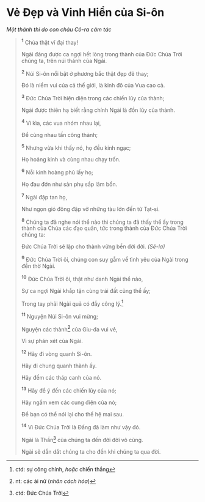# Vẻ Ðẹp và Vinh Hiển của Si-ôn

_Một thánh thi do con cháu Cô-ra cảm tác_

> <sup><b>1</b></sup> Chúa thật vĩ đại thay!
>
> Ngài đáng được ca ngợi hết lòng trong thành của Ðức Chúa Trời chúng ta, trên núi thánh của Ngài.
>
> <sup><b>2</b></sup> Núi Si-ôn nổi bật ở phương bắc thật đẹp đẽ thay;
>
> Ðó là niềm vui của cả thế giới, là kinh đô của Vua cao cả.
>
> <sup><b>3</b></sup> Ðức Chúa Trời hiện diện trong các chiến lũy của thành;
>
> Ngài được thiên hạ biết rằng chính Ngài là đồn lũy của thành.
>
> <sup><b>4</b></sup> Vì kìa, các vua nhóm nhau lại,
>
> Ðể cùng nhau tấn công thành;
>
> <sup><b>5</b></sup> Nhưng vừa khi thấy nó, họ đều kinh ngạc;
>
> Họ hoảng kinh và cùng nhau chạy trốn.
>
> <sup><b>6</b></sup> Nỗi kinh hoàng phủ lấy họ;
>
> Họ đau đớn như sản phụ sắp lâm bồn.
>
> <sup><b>7</b></sup> Ngài đập tan họ,
>
> Như ngọn gió đông đập vỡ những tàu lớn đến từ Tạt-si.
>
> <sup><b>8</b></sup> Chúng ta đã nghe nói thể nào thì chúng ta đã thấy thể ấy trong thành của Chúa các đạo quân, tức trong thành của Ðức Chúa Trời chúng ta:
>
> Ðức Chúa Trời sẽ lập cho thành vững bền đời đời. _(Sê-la)_
>
> <sup><b>9</b></sup> Ðức Chúa Trời ôi, chúng con suy gẫm về tình yêu của Ngài trong đền thờ Ngài.
>
> <sup><b>10</b></sup> Ðức Chúa Trời ôi, thật như danh Ngài thể nào,
>
> Sự ca ngợi Ngài khắp tận cùng trái đất cũng thể ấy;
>
> Trong tay phải Ngài quả có đầy công lý.[^1-9e218dd5-0a31-4c6e-ac67-7f807d39574d]
>
> <sup><b>11</b></sup> Nguyện Núi Si-ôn vui mừng;
>
> Nguyện các thành[^2-9e218dd5-0a31-4c6e-ac67-7f807d39574d] của Giu-đa vui vẻ,
>
> Vì sự phán xét của Ngài.
>
> <sup><b>12</b></sup> Hãy đi vòng quanh Si-ôn.
>
> Hãy đi chung quanh thành ấy.
>
> Hãy đếm các tháp canh của nó.
>
> <sup><b>13</b></sup> Hãy để ý đến các chiến lũy của nó;
>
> Hãy ngắm xem các cung điện của nó;
>
> Ðể bạn có thể nói lại cho thế hệ mai sau.
>
> <sup><b>14</b></sup> Vì Ðức Chúa Trời là Ðấng đã làm như vậy đó.
>
> Ngài là Thần[^3-9e218dd5-0a31-4c6e-ac67-7f807d39574d] của chúng ta đến đời đời vô cùng.
>
> Ngài sẽ dẫn dắt chúng ta cho đến khi chúng ta qua đời.

[^1-9e218dd5-0a31-4c6e-ac67-7f807d39574d]: ctd: sự công chính, _hoặc_ chiến thắng

[^2-9e218dd5-0a31-4c6e-ac67-7f807d39574d]: nt: các ái nữ (_nhân cách hóa_)

[^3-9e218dd5-0a31-4c6e-ac67-7f807d39574d]: ctd: Ðức Chúa Trời
